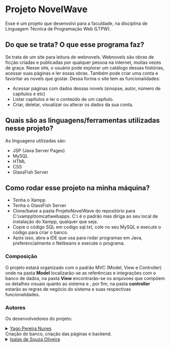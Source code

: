 # Projeto NovelWave
Esse é um projeto que desenvolvi para a faculdade, na disciplina de Linguagem Técnica de Programação Web (LTPW).
<br>

## Do que se trata? O que esse programa faz?

Se trata de um site para leitura de webnovels. Webnovels são obras de ficção criadas e publicadas por qualquer pessoa na internet, muitas vezes de graça. 
Nesse site, o usuário pode explorar um catálogo dessas histórias, acessar suas páginas e ler essas obras. Também pode criar uma conta e favoritar as novels que gostar.
Dessa forma o site tem as funcionalidades:

* Acessar páginas com dados dessas novels (sinopse, autor, número de capítulos e etc)
* Listar capítulos e ler o conteúdo de um capítulo.
* Criar, deletar, visualizar ou alterar os dados da sua conta.

## Quais são as linguagens/ferramentas utilizadas nesse projeto?
As linguagens utilizadas são:

* JSP (Java Server Pages)
* MySQL
* HTML
* CSS
* GlassFish Server

## Como rodar esse projeto na minha máquina?

* Tenha o Xampp
* Tenha o GlassFish Server
* Clone/baixe a pasta ProjetoNovelWave do repositório para C:\xampp\tomcat\webapps. C:\ é o padrão mas diriga ao seu local de instalação do Xampp, qualquer que seja.
* Copie o código SQL em codigo sql.txt, cole no seu MySQL e execute o código para criar o banco.
* Após isso, abra a IDE que usa para rodar programas em Java, preferencialmente o Netbeans e execute o programa.

### Composição
O projeto estará organizado com o padrão MVC (Model, View e Controller) onde na pasta **Model** localizarão-se as referências e integrações com o banco de dados,
na pasta **View** encontrarão-se os arquivoes que compõem os detalhes visuais quanto ao sistema e , por fim, 
na pasta **controller** estarão as regras de negócio do sistema e suas respectivas funcionalidades.

### Autores

Os desenvolvedores do projeto:

<details>
  <summary>
    <a href="https://github.com/Yago-LDT">  Yago Pereira Nunes</a>
  </summary>
</details>
Criação do banco, criação das páginas e backend.

<details>
  <summary>
    <a href="https://github.com/">   Isaías de Souza Oliveira</a>
  </summary>
</details>
